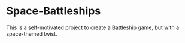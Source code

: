 # Space-Battleships
This is a self-motivated project to create a Battleship game, but with a space-themed twist.
